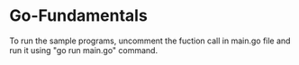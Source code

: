 # Go-Fundamentals

To run the sample programs, uncomment the fuction call in main.go file and run it using "go run main.go" command.
